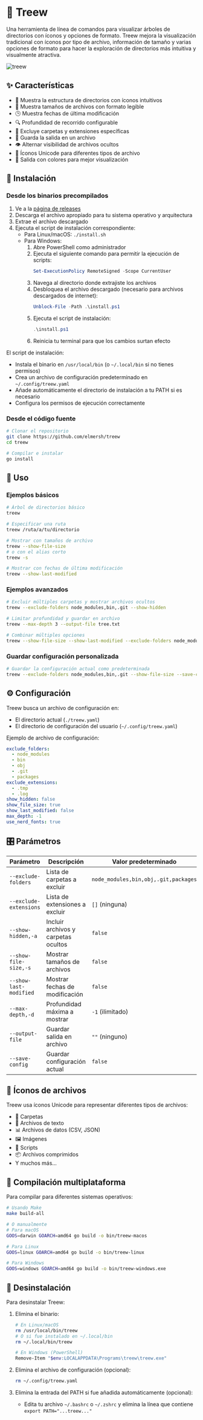 # 🌲 Treew

Una herramienta de línea de comandos para visualizar árboles de directorios con íconos y opciones de formato. Treew mejora la visualización tradicional con íconos por tipo de archivo, información de tamaño y varias opciones de formato para hacer la exploración de directorios más intuitiva y visualmente atractiva.

![treew](./preview.png)

## ✨ Características

- 📁 Muestra la estructura de directorios con íconos intuitivos
- 📏 Muestra tamaños de archivos con formato legible
- 🕒 Muestra fechas de última modificación
- 🔍 Profundidad de recorrido configurable
- 🚫 Excluye carpetas y extensiones específicas
- 💾 Guarda la salida en un archivo
- 👁️ Alternar visibilidad de archivos ocultos
- 🎨 Íconos Unicode para diferentes tipos de archivo
- 🌈 Salida con colores para mejor visualización

## 🚀 Instalación

### Desde los binarios precompilados

1. Ve a la [página de releases](https://github.com/elmersh/treew/releases)
2. Descarga el archivo apropiado para tu sistema operativo y arquitectura
3. Extrae el archivo descargado
4. Ejecuta el script de instalación correspondiente:
   - Para Linux/macOS: `./install.sh`
   - Para Windows: 
     1. Abre PowerShell como administrador
     2. Ejecuta el siguiente comando para permitir la ejecución de scripts:
        ```powershell
        Set-ExecutionPolicy RemoteSigned -Scope CurrentUser
        ```
     3. Navega al directorio donde extrajiste los archivos
     4. Desbloquea el archivo descargado (necesario para archivos descargados de internet):
        ```powershell
        Unblock-File -Path .\install.ps1
        ```
     5. Ejecuta el script de instalación:
        ```powershell
        .\install.ps1
        ```
     6. Reinicia tu terminal para que los cambios surtan efecto

El script de instalación:
- Instala el binario en `/usr/local/bin` (o `~/.local/bin` si no tienes permisos)
- Crea un archivo de configuración predeterminado en `~/.config/treew.yaml`
- Añade automáticamente el directorio de instalación a tu PATH si es necesario
- Configura los permisos de ejecución correctamente

### Desde el código fuente

```bash
# Clonar el repositorio
git clone https://github.com/elmersh/treew
cd treew

# Compilar e instalar
go install
```

## 📖 Uso

### Ejemplos básicos

```bash
# Árbol de directorios básico
treew

# Especificar una ruta
treew /ruta/a/tu/directorio

# Mostrar con tamaños de archivo
treew --show-file-size
# o con el alias corto
treew -s

# Mostrar con fechas de última modificación
treew --show-last-modified
```

### Ejemplos avanzados

```bash
# Excluir múltiples carpetas y mostrar archivos ocultos
treew --exclude-folders node_modules,bin,.git --show-hidden

# Limitar profundidad y guardar en archivo
treew --max-depth 3 --output-file tree.txt

# Combinar múltiples opciones
treew --show-file-size --show-last-modified --exclude-folders node_modules,bin --exclude-extensions .exe,.dll --max-depth 2
```

### Guardar configuración personalizada

```bash
# Guardar la configuración actual como predeterminada
treew --exclude-folders node_modules,bin,.git --show-file-size --save-config
```

## ⚙️ Configuración

Treew busca un archivo de configuración en:
- El directorio actual (`./treew.yaml`)
- El directorio de configuración del usuario (`~/.config/treew.yaml`)

Ejemplo de archivo de configuración:

```yaml
exclude_folders:
  - node_modules
  - bin
  - obj
  - .git
  - packages
exclude_extensions:
  - .tmp
  - .log
show_hidden: false
show_file_size: true
show_last_modified: false
max_depth: -1
use_nerd_fonts: true
```

## 🎛️ Parámetros

| Parámetro               | Descripción                         | Valor predeterminado                            |
|-------------------------|-------------------------------------|--------------------------------------------------|
| `--exclude-folders`     | Lista de carpetas a excluir         | `node_modules,bin,obj,.git,packages`            |
| `--exclude-extensions`  | Lista de extensiones a excluir      | `[]` (ninguna)                                  |
| `--show-hidden,-a`      | Incluir archivos y carpetas ocultos | `false`                                         |
| `--show-file-size,-s`   | Mostrar tamaños de archivos         | `false`                                         |
| `--show-last-modified`  | Mostrar fechas de modificación      | `false`                                         |
| `--max-depth,-d`        | Profundidad máxima a mostrar        | `-1` (ilimitado)                               |
| `--output-file`         | Guardar salida en archivo           | `""` (ninguno)                                  |
| `--save-config`         | Guardar configuración actual        | `false`                                         |

## 🎨 Íconos de archivos

Treew usa íconos Unicode para representar diferentes tipos de archivos:

- 📁 Carpetas
- 📄 Archivos de texto
- 📊 Archivos de datos (CSV, JSON)
- 🖼️ Imágenes
- 📜 Scripts
- 📦 Archivos comprimidos
- Y muchos más...

## 🔄 Compilación multiplataforma

Para compilar para diferentes sistemas operativos:

```bash
# Usando Make
make build-all

# O manualmente
# Para macOS
GOOS=darwin GOARCH=amd64 go build -o bin/treew-macos

# Para Linux
GOOS=linux GOARCH=amd64 go build -o bin/treew-linux

# Para Windows
GOOS=windows GOARCH=amd64 go build -o bin/treew-windows.exe
```

## 🧹 Desinstalación

Para desinstalar Treew:

1. Elimina el binario:
   ```bash
   # En Linux/macOS
   rm /usr/local/bin/treew
   # O si fue instalado en ~/.local/bin
   rm ~/.local/bin/treew
   
   # En Windows (PowerShell)
   Remove-Item "$env:LOCALAPPDATA\Programs\treew\treew.exe"
   ```

2. Elimina el archivo de configuración (opcional):
   ```bash
   rm ~/.config/treew.yaml
   ```

3. Elimina la entrada del PATH si fue añadida automáticamente (opcional):
   - Edita tu archivo `~/.bashrc` o `~/.zshrc` y elimina la línea que contiene `export PATH="...treew..."`
